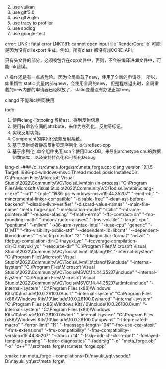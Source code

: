 
2. use vulkan
3. use gltf2.0
4. use glfw glm
5. use tracy to profiler
6. use spdlog
7. use google-test

error: LINK : fatal error LNK1181: cannot open input file 'RenderCore.lib'
可能是因为没有dll export 生成。例如，所有class 都没有加CORE_API。

只有头文件的部分，必须被包含在cpp文件中，否则，不会被编译进dll文件中，可能link错误。

// 操作还是有一点点危险。
因为全局重载了new，使用了全新的申请器。
所以，如果惰性 static 变量内部有new，会使用全局的new，
但是程序退出时，全局重载的new内部的申请器已经释放了，static变量没有办法正常free。

clangd 不能和cl共同使用

todo

1. 使用clang-libtooling 解析ast，得到反射信息
2. 使用有命名空间的attribute，来作为序列化，反射等标记。
3. 实现反射功能。
4. Component的序列化依赖反射系统。
5. 基于反射或者静态反射实现序列化 类似reflect-cpp
6. 基于序列化, 单个组件使用json？使用DuckDB，来导出archetype chu的数据到数据库，以及支持持久化和可视化Debug

lang-cl -### /c .\src\meta_forge\src\meta_forge.cpp 
clang version 19.1.5
Target: i686-pc-windows-msvc
Thread model: posix
InstalledDir: C:\Program Files\Microsoft Visual Studio\2022\Community\VC\Tools\Llvm\bin
 (in-process)
 "C:\\Program Files\\Microsoft Visual Studio\\2022\\Community\\VC\\Tools\\Llvm\\bin\\clang-cl.exe" "-cc1" "-triple" "i686-pc-windows-msvc19.44.35207" "-emit-obj" "-mincremental-linker-compatible" "-disable-free" "-clear-ast-before-backend" "-disable-llvm-verifier" "-discard-value-names" "-main-file-name" "meta_forge.cpp" "-mrelocation-model" "static" "-mframe-pointer=all" "-relaxed-aliasing" "-fmath-errno" "-ffp-contract=on" "-fno-rounding-math" "-mconstructor-aliases" "-fms-volatile" "-target-cpu" "pentium4" "-mllvm" "-x86-asm-syntax=intel" "-tune-cpu" "generic" "-D_MT" "-flto-visibility-public-std" "--dependent-lib=libcmt" "--dependent-lib=oldnames" "-stack-protector" "2" "-fdiagnostics-format" "msvc" "-fdebug-compilation-dir=D:\\nayuki_yq" "-fcoverage-compilation-dir=D:\\nayuki_yq" "-resource-dir" "C:\\Program Files\\Microsoft Visual Studio\\2022\\Community\\VC\\Tools\\Llvm\\lib\\clang\\19" "-internal-isystem" "C:\\Program Files\\Microsoft Visual Studio\\2022\\Community\\VC\\Tools\\Llvm\\lib\\clang\\19\\include" "-internal-isystem" "C:\\Program Files\\Microsoft Visual Studio\\2022\\Community\\VC\\Tools\\MSVC\\14.44.35207\\include" "-internal-isystem" "C:\\Program Files\\Microsoft Visual Studio\\2022\\Community\\VC\\Tools\\MSVC\\14.44.35207\\atlmfc\\include" "-internal-isystem" "C:\\Program Files (x86)\\Windows Kits\\10\\Include\\10.0.26100.0\\ucrt" "-internal-isystem" "C:\\Program Files (x86)\\Windows Kits\\10\\Include\\10.0.26100.0\\shared" "-internal-isystem" "C:\\Program Files (x86)\\Windows Kits\\10\\Include\\10.0.26100.0\\um" "-internal-isystem" "C:\\Program Files (x86)\\Windows Kits\\10\\Include\\10.0.26100.0\\winrt" "-internal-isystem" "C:\\Program Files (x86)\\Windows Kits\\10\\Include\\10.0.26100.0\\cppwinrt" "-fdeprecated-macro" "-ferror-limit" "19" "-fmessage-length=194" "-fno-use-cxa-atexit" "-fms-extensions" "-fms-compatibility" "-fms-compatibility-version=19.44.35207" "-std=c++14" "-fskip-odr-check-in-gmf" "-fdelayed-template-parsing" "-fcolor-diagnostics" "-faddrsig" "-o" "meta_forge.obj" "-x" "c++" ".\\src\\meta_forge\\src\\meta_forge.cpp"



 xmake run meta_forge --compilations=D:/nayuki_yq/.vscode/ D:\nayuki_yq\src\meta_forge\